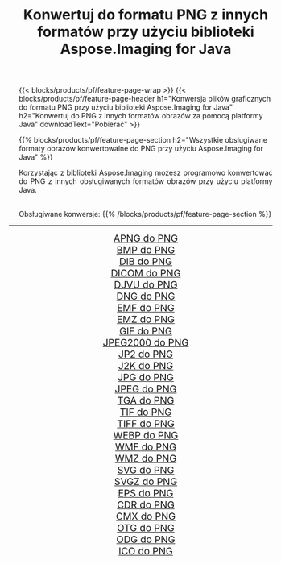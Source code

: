 ﻿---
title: Konwertuj do formatu PNG z innych formatów przy użyciu biblioteki Aspose.Imaging for Java 
weight: 3920
url: /pl/java/conversion/to/png 
lang: pl
langdirlevel: 2
locales: zh-hans,ja,it,ru,de,es,fr,nl,id,lt,pl,pt,vi,tr,ko,zh-hant,ar,hi,th,sv,cs,uk,he
description: Za pomocą Aspose.Imaging możesz konwertować do PNG z innych formatów przy użyciu Javy
---

{{< blocks/products/pf/feature-page-wrap >}}
{{< blocks/products/pf/feature-page-header h1="Konwersja plików graficznych do formatu PNG przy użyciu biblioteki Aspose.Imaging for Java" h2="Konwertuj do PNG z innych formatów obrazów za pomocą platformy Java" downloadText="Pobierać" >}}


{{% blocks/products/pf/feature-page-section  h2="Wszystkie obsługiwane formaty obrazów konwertowalne do PNG przy użyciu Aspose.Imaging for Java" %}}
<p align=justify>Korzystając z biblioteki Aspose.Imaging możesz programowo konwertować do PNG z innych obsługiwanych formatów obrazów przy użyciu platformy Java.</p>
<br/>
Obsługiwane konwersje:
{{% /blocks/products/pf/feature-page-section %}}
<div class="container-fluid productfamilypage bg-gray">
    <div class="convertypes bg-gray agp-content section">
        <div class="container">
		<hr style="margin-left:-20px;"/>
		<div class="row other-converters" style="gap: 10px;font-size: 19px;text-align:center;">
		    <div class='col-md-2 other-converter remove-lp remove-rp'><a href="/imaging/pl/java/conversion/apng-to-png" style="padding:15px;">APNG do PNG</a></div>
<div class='col-md-2 other-converter remove-lp remove-rp'><a href="/imaging/pl/java/conversion/bmp-to-png" style="padding:15px;">BMP do PNG</a></div>
<div class='col-md-2 other-converter remove-lp remove-rp'><a href="/imaging/pl/java/conversion/dib-to-png" style="padding:15px;">DIB do PNG</a></div>
<div class='col-md-2 other-converter remove-lp remove-rp'><a href="/imaging/pl/java/conversion/dicom-to-png" style="padding:15px;">DICOM do PNG</a></div>
<div class='col-md-2 other-converter remove-lp remove-rp'><a href="/imaging/pl/java/conversion/djvu-to-png" style="padding:15px;">DJVU do PNG</a></div>
<div class='col-md-2 other-converter remove-lp remove-rp'><a href="/imaging/pl/java/conversion/dng-to-png" style="padding:15px;">DNG do PNG</a></div>
<div class='col-md-2 other-converter remove-lp remove-rp'><a href="/imaging/pl/java/conversion/emf-to-png" style="padding:15px;">EMF do PNG</a></div>
<div class='col-md-2 other-converter remove-lp remove-rp'><a href="/imaging/pl/java/conversion/emz-to-png" style="padding:15px;">EMZ do PNG</a></div>
<div class='col-md-2 other-converter remove-lp remove-rp'><a href="/imaging/pl/java/conversion/gif-to-png" style="padding:15px;">GIF do PNG</a></div>
<div class='col-md-2 other-converter remove-lp remove-rp'><a href="/imaging/pl/java/conversion/jpeg2000-to-png" style="padding:15px;">JPEG2000 do PNG</a></div>
<div class='col-md-2 other-converter remove-lp remove-rp'><a href="/imaging/pl/java/conversion/jp2-to-png" style="padding:15px;">JP2 do PNG</a></div>
<div class='col-md-2 other-converter remove-lp remove-rp'><a href="/imaging/pl/java/conversion/j2k-to-png" style="padding:15px;">J2K do PNG</a></div>
<div class='col-md-2 other-converter remove-lp remove-rp'><a href="/imaging/pl/java/conversion/jpg-to-png" style="padding:15px;">JPG do PNG</a></div>
<div class='col-md-2 other-converter remove-lp remove-rp'><a href="/imaging/pl/java/conversion/jpeg-to-png" style="padding:15px;">JPEG do PNG</a></div>
<div class='col-md-2 other-converter remove-lp remove-rp'><a href="/imaging/pl/java/conversion/tga-to-png" style="padding:15px;">TGA do PNG</a></div>
<div class='col-md-2 other-converter remove-lp remove-rp'><a href="/imaging/pl/java/conversion/tif-to-png" style="padding:15px;">TIF do PNG</a></div>
<div class='col-md-2 other-converter remove-lp remove-rp'><a href="/imaging/pl/java/conversion/tiff-to-png" style="padding:15px;">TIFF do PNG</a></div>
<div class='col-md-2 other-converter remove-lp remove-rp'><a href="/imaging/pl/java/conversion/webp-to-png" style="padding:15px;">WEBP do PNG</a></div>
<div class='col-md-2 other-converter remove-lp remove-rp'><a href="/imaging/pl/java/conversion/wmf-to-png" style="padding:15px;">WMF do PNG</a></div>
<div class='col-md-2 other-converter remove-lp remove-rp'><a href="/imaging/pl/java/conversion/wmz-to-png" style="padding:15px;">WMZ do PNG</a></div>
<div class='col-md-2 other-converter remove-lp remove-rp'><a href="/imaging/pl/java/conversion/svg-to-png" style="padding:15px;">SVG do PNG</a></div>
<div class='col-md-2 other-converter remove-lp remove-rp'><a href="/imaging/pl/java/conversion/svgz-to-png" style="padding:15px;">SVGZ do PNG</a></div>
<div class='col-md-2 other-converter remove-lp remove-rp'><a href="/imaging/pl/java/conversion/eps-to-png" style="padding:15px;">EPS do PNG</a></div>
<div class='col-md-2 other-converter remove-lp remove-rp'><a href="/imaging/pl/java/conversion/cdr-to-png" style="padding:15px;">CDR do PNG</a></div>
<div class='col-md-2 other-converter remove-lp remove-rp'><a href="/imaging/pl/java/conversion/cmx-to-png" style="padding:15px;">CMX do PNG</a></div>
<div class='col-md-2 other-converter remove-lp remove-rp'><a href="/imaging/pl/java/conversion/otg-to-png" style="padding:15px;">OTG do PNG</a></div>
<div class='col-md-2 other-converter remove-lp remove-rp'><a href="/imaging/pl/java/conversion/odg-to-png" style="padding:15px;">ODG do PNG</a></div>
<div class='col-md-2 other-converter remove-lp remove-rp'><a href="/imaging/pl/java/conversion/ico-to-png" style="padding:15px;">ICO do PNG</a></div>
                </div>
        </div>
    </div>
</div>
<br/>

